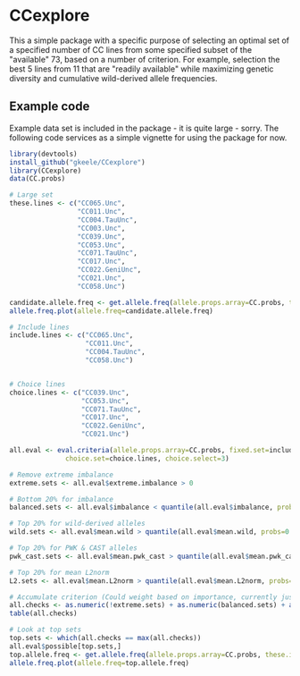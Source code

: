 CCexplore
=========

This a simple package with a specific purpose of selecting an optimal set of a specified number of CC lines from some specified subset of the "available" 73, based on a number of criterion. For example, selection the best 5 lines from 11 that are "readily available" while maximizing genetic diversity and cumulative wild-derived allele frequencies.

## Example code

Example data set is included in the package - it is quite large - sorry. The following code services as a simple vignette for using the package for now.

```r
library(devtools)
install_github("gkeele/CCexplore")
library(CCexplore)
data(CC.probs)

# Large set
these.lines <- c("CC065.Unc", 
                 "CC011.Unc", 
                 "CC004.TauUnc", 
                 "CC003.Unc", 
                 "CC039.Unc", 
                 "CC053.Unc", 
                 "CC071.TauUnc", 
                 "CC017.Unc", 
                 "CC022.GeniUnc", 
                 "CC021.Unc", 
                 "CC058.Unc")

candidate.allele.freq <- get.allele.freq(allele.props.array=CC.probs, these.individuals=these.lines)
allele.freq.plot(allele.freq=candidate.allele.freq)

# Include lines
include.lines <- c("CC065.Unc", 
                   "CC011.Unc", 
                   "CC004.TauUnc",   
                   "CC058.Unc")


# Choice lines
choice.lines <- c("CC039.Unc", 
                  "CC053.Unc", 
                  "CC071.TauUnc", 
                  "CC017.Unc", 
                  "CC022.GeniUnc", 
                  "CC021.Unc")

all.eval <- eval.criteria(allele.props.array=CC.probs, fixed.set=include.lines, 
			  choice.set=choice.lines, choice.select=3)

# Remove extreme imbalance
extreme.sets <- all.eval$extreme.imbalance > 0

# Bottom 20% for imbalance
balanced.sets <- all.eval$imbalance < quantile(all.eval$imbalance, probs=0.2)

# Top 20% for wild-derived alleles
wild.sets <- all.eval$mean.wild > quantile(all.eval$mean.wild, probs=0.8)

# Top 20% for PWK & CAST alleles
pwk_cast.sets <- all.eval$mean.pwk_cast > quantile(all.eval$mean.pwk_cast, probs=0.8)

# Top 20% for mean L2norm
L2.sets <- all.eval$mean.L2norm > quantile(all.eval$mean.L2norm, probs=0.8)

# Accumulate criterion (Could weight based on importance, currently just equally weighting)
all.checks <- as.numeric(!extreme.sets) + as.numeric(balanced.sets) + as.numeric(wild.sets) + as.numeric(pwk_cast.sets) + as.numeric(L2.sets)
table(all.checks)

# Look at top sets
top.sets <- which(all.checks == max(all.checks))
all.eval$possible[top.sets,]
top.allele.freq <- get.allele.freq(allele.props.array=CC.probs, these.individuals=all.eval$possible[top.sets[1],])
allele.freq.plot(allele.freq=top.allele.freq)
```
